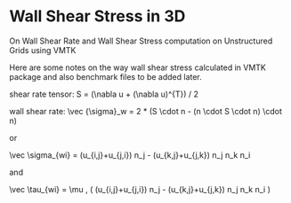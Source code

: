 # Wall Shear Stress in 3D
On Wall Shear Rate and Wall Shear Stress computation on Unstructured Grids using VMTK

Here are some notes on the way wall shear stress calculated in VMTK package and also benchmark files to be added later.

shear rate tensor: S = (\nabla u + (\nabla u)^{T}) / 2

wall shear rate: \vec {\sigma}_w = 2 * (S \cdot n - (n \cdot S \cdot n) \cdot n)

or 

\vec \sigma_{wi} = (u_{i,j}+u_{j,i}) n_j - (u_{k,j}+u_{j,k}) n_j n_k n_i

and

\vec \tau_{wi} = \mu \, ( (u_{i,j}+u_{j,i}) n_j - (u_{k,j}+u_{j,k}) n_j n_k n_i )
